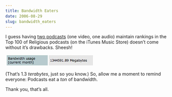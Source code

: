 ```yaml
---
title: Bandwidth Eaters
date: 2006-08-29
slug: bandwidth_eaters
---
```

<p>I guess having <a href="http://www.thecity.org/audio/podcast">two podcasts</a> (one video, one audio) maintain rankings in the Top 100 of Religious podcasts (on the iTunes Music Store) doesn&#8217;t come without it&#8217;s drawbacks. Sheesh!</p>

<p><img src="/assets/img/bandwidth.jpg" width="275" height="35"  /></p>

<p>(That&#8217;s 1.3 <em>terabytes</em>, just so you know.) So, allow me a moment to remind everyone: Podcasts eat a <em>ton</em> of bandwidth.</p>

<p>Thank you, that&#8217;s all.</p>